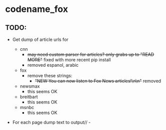 # codename_fox

## TODO:

 - Get dump of article urls for
   - cnn
     - ~~may need custom parser for articles? only grabs up to "READ MORE"~~ fixed with more recent pip install
     - removed espanol, arabic
   - fox
     - remove these strings:
       - ~~"NEW You can now listen to Fox News articles!\n\n"~~ removed
   - newsmax
     - this seems OK
   - breitbart
     - this seems OK
   - msnbc
     - this seems OK

 - For each page dump text to output/<org name>/<date> - <title>.txt

 - Use pool to fetch articles?

 - For each set of article urls, comb through them and find problems
   - espanol?
   - arabic?
   - videos?
   - need to remove non-english stuff
